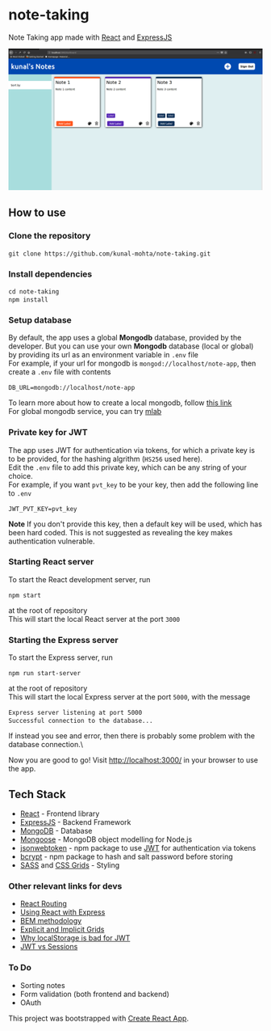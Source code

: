 # note-taking

Note Taking app made with [React](https://reactjs.org/) and [ExpressJS](http://expressjs.com/)

![ss1](https://raw.githubusercontent.com/kunal-mohta/note-taking/master/screenshots/ss1.png)

## How to use

### Clone the repository
```
git clone https://github.com/kunal-mohta/note-taking.git
```

### Install dependencies
```
cd note-taking
npm install
```

### Setup database
By default, the app uses a global **Mongodb** database, provided by the developer.
But you can use your own **Mongodb** database (local or global) by providing its url as an environment variable in `.env` file\
For example, if your url for mongodb is `mongod://localhost/note-app`, then create a `.env` file with contents
```
DB_URL=mongodb://localhost/note-app
```
To learn more about how to create a local mongodb, follow [this link](https://docs.mongodb.com/manual/installation/#supported-platforms)\
For global mongodb service, you can try [mlab](https://mlab.com/)

### Private key for JWT
The app uses JWT for authentication via tokens, for which a private key is to be provided, for the hashing algrithm (`HS256` used here).\
Edit the `.env` file to add this private key, which can be any string of your choice.\
For example, if you want `pvt_key` to be your key, then add the following line to `.env`
```
JWT_PVT_KEY=pvt_key
```
**Note** If you don't provide this key, then a default key will be used, which has been hard coded. This is not suggested as revealing the key makes authentication vulnerable.

### Starting React server
To start the React development server, run
```
npm start
```
at the root of repository\
This will start the local React server at the port `3000`

### Starting the Express server
To start the Express server, run 
```
npm run start-server
```
at the root of repository\
This will start the local Express server at the port `5000`, with the message 
```
Express server listening at port 5000
Successful connection to the database...
```
If instead you see and error, then there is probably some problem with the database connection.\

Now you are good to go!
Visit [http://localhost:3000/](http://localhost:3000/) in your browser to use the app.

## Tech Stack
- [React](https://reactjs.org/) - Frontend library
- [ExpressJS](http://expressjs.com/) - Backend Framework
- [MongoDB](https://www.mongodb.com/) - Database
- [Mongoose](http://mongoosejs.com/) - MongoDB object modelling for Node.js
- [jsonwebtoken](https://www.npmjs.com/package/jsonwebtoken) - npm package to use [JWT](https://jwt.io/) for authentication via tokens
- [bcrypt](https://www.npmjs.com/package/bcrypt) - npm package to hash and salt password before storing
- [SASS](https://sass-lang.com/) and [CSS Grids](https://css-tricks.com/snippets/css/complete-guide-grid/) - Styling

### Other relevant links for devs
- [React Routing](https://reacttraining.com/react-router/web/example/basic)
- [Using React with Express](https://dev.to/loujaybee/using-create-react-app-with-express)
- [BEM methodology](http://getbem.com/introduction/)
- [Explicit and Implicit Grids](https://css-tricks.com/difference-explicit-implicit-grids/)
- [Why localStorage is bad for JWT](https://dev.to/rdegges/please-stop-using-local-storage-1i04)
- [JWT vs Sessions](https://scotch.io/bar-talk/why-jwts-suck-as-session-tokens)

### To Do
- Sorting notes
- Form validation (both frontend and backend)
- OAuth

This project was bootstrapped with [Create React App](https://github.com/facebookincubator/create-react-app).
